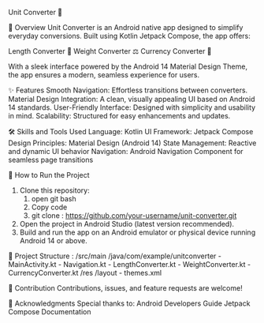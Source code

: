 Unit Converter 🌟

📖 Overview
Unit Converter is an Android native app designed to simplify everyday conversions. Built using Kotlin Jetpack Compose, the app offers:

Length Converter 📏
Weight Converter ⚖️
Currency Converter 💱

With a sleek interface powered by the Android 14 Material Design Theme, the app ensures a modern, seamless experience for users.

✨ Features
Smooth Navigation: Effortless transitions between converters.
Material Design Integration: A clean, visually appealing UI based on Android 14 standards.
User-Friendly Interface: Designed with simplicity and usability in mind.
Scalability: Structured for easy enhancements and updates.

🛠️ Skills and Tools Used
Language: Kotlin
UI Framework: Jetpack Compose
Design Principles: Material Design (Android 14)
State Management: Reactive and dynamic UI behavior
Navigation: Android Navigation Component for seamless page transitions

🚀 How to Run the Project
1. Clone this repository:
    1. open git bash
    2. Copy code
    3. git clone : https://github.com/your-username/unit-converter.git
2. Open the project in Android Studio (latest version recommended).
3. Build and run the app on an Android emulator or physical device running Android 14 or above.

📂 Project Structure :
/src/main
   /java/com/example/unitconverter
      - MainActivity.kt
      - Navigation.kt
      - LengthConverter.kt
      - WeightConverter.kt
      - CurrencyConverter.kt
   /res
      /layout
      - themes.xml


🤝 Contribution
Contributions, issues, and feature requests are welcome!

🌟 Acknowledgments
Special thanks to:
Android Developers Guide
Jetpack Compose Documentation

